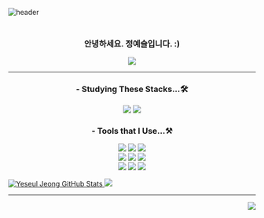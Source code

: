 ![header](https://capsule-render.vercel.app/api?type=waving&color=gradient&height=300&section=header&text=Hi👋🏻%20I'm%20YeSeul%20Jeong&fontAlign=65&fontSize=45)
<h3 align='center'>
<br>
안녕하세요. 정예슬입니다. :) <br>
  
</h3>

<div align='center'>
<a href = "https://yeseul-programming.tistory.com/">
  <img src="https://img.shields.io/badge/Tistory-20C997?style=flat&logo=Tistory&logoColor=black"/>
</a>
</div>

<hr>
<h3 align='center'> - Studying These Stacks...🛠 </h3>

<p align='center'>
  <img src="https://img.shields.io/badge/Swift-F05138?style=flat&logo=swift&logoColor=white"/>
  <img src="https://img.shields.io/badge/Vapor-0D0D0D?style=flat&logo=Vapor&logoColor=white"/>
<!--   <img src="https://img.shields.io/badge/JavaScript-F7DF1E?style=flat&logo=JavaScript&logoColor=white"/>
  <img src="https://img.shields.io/badge/HTML5-E34F26?style=flat&logo=HTML5&logoColor=white"/>
  <img src="https://img.shields.io/badge/CSS3-1572B6?style=flat&logo=CSS3&logoColor=white"/>
  <img src="https://img.shields.io/badge/Python-3776AB?style=flat&logo=Python&logoColor=white"/> -->
  <br>
  
  <h3 align='center'> - Tools that I Use...⚒️ </h3>
 <p align='center'>
  <img src="https://img.shields.io/badge/Git-F05032?style=flat&logo=Git&logoColor=white"/>
  <img src="https://img.shields.io/badge/GitHub-181717?style=flat&logo=GitHub&logoColor=white"/>
  <img src="https://img.shields.io/badge/iTerm2-000000?style=flat&logo=iTerm2&logoColor=white"/>
  <br>
  <img src="https://img.shields.io/badge/Sublime Text-FF9800?style=flat&logo=Sublime Text&logoColor=white"/>
  <img src="https://img.shields.io/badge/Xcode-147EFB?style=flat&logo=Xcode&logoColor=white"/>
  <img src="https://img.shields.io/badge/Visual Studio Code-007ACC?style=flat&logo=Visual Studio Code&logoColor=white"/>
  <br>
  <img src="https://img.shields.io/badge/Slack-4A154B?style=flat&logo=Slack&logoColor=white"/>
  <img src="https://img.shields.io/badge/Notion-000000?style=flat&logo=Notion&logoColor=white"/>
  <img src="https://img.shields.io/badge/Discord-5865F2?style=flat&logo=Discord&logoColor=white"/>
</p>

<p align='left'>
 <a href="mailto:sollleky72@gmail.com">
 <img alt="Yeseul Jeong GitHub Stats" src="https://github-readme-stats.vercel.app/api?username=yeseul321" />
<img src ="https://github-readme-stats.vercel.app/api/top-langs/?username=yeseul321&langs_count=10&layout=compact&theme=dark"/></a>
  </p>

---

<p align='right'>
<a href="https://hits.seeyoufarm.com">
<img src="https://hits.seeyoufarm.com/api/count/incr/badge.svg?url=https%3A%2F%2Fgithub.com/yeseul321%2Fgjbae1212%2Fhit-counter&count_bg=%23BB8DDC&title_bg=%23C6C8CA&icon=&icon_color=%23E7E7E7&title=hits&edge_flat=false"/></a>
  </p>
